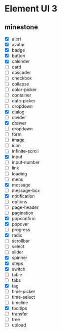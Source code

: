 # Element UI 3


## minestone

- [x] alert
- [x] avatar
- [x] badge
- [x] button 
- [x] calender
- [ ] card
- [ ] cascader
- [ ] checkbox
- [ ] collapse
- [ ] color-picker
- [ ] container
- [ ] date-picker
- [ ] dropdown
- [x] dialog
- [ ] divider
- [x] drawer
- [ ] dropdown
- [ ] form
- [ ] image
- [ ] icon
- [ ] infinite-scroll
- [x] input
- [ ] input-number
- [ ] link
- [ ] loading
- [ ] menu
- [x] message
- [ ] message-box
- [x] notification
- [ ] options
- [ ] page-header
- [ ] pagination
- [x] popconfirm
- [x] popover
- [ ] progress
- [x] radio
- [ ] scrollbar
- [ ] select
- [ ] slider
- [x] spinner
- [x] steps
- [x] switch
- [ ] table
- [ ] tabs
- [x] tag
- [ ] time-picker
- [ ] time-select
- [ ] timeline
- [x] tooltips
- [ ] transfer
- [ ] tree
- [ ] upload
